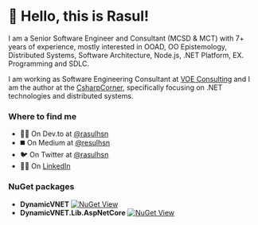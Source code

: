 # 👋 Hello, this is Rasul!

I am a Senior Software Engineer and Consultant (MCSD & MCT) with 7+ years of experience, mostly interested in OOAD, OO Epistemology, Distributed Systems, Software Architecture, Node.js, .NET Platform, EX. Programming and SDLC.

I am working as Software Engineering Consultant at [VOE Consulting](https://voeconsulting.net) and I am the author at the [CsharpCorner](https://www.c-sharpcorner.com/members/rasul-huseynov), specifically focusing on .NET technologies and distributed systems.

### Where to find me

- 👨‍💻 On Dev.to at [@rasulhsn](https://dev.to/rasulhsn)
- ◼️ On Medium at [@resulhsn](https://medium.com/@resulhsn)
- 🐦 On Twitter at [@rasulhsn](https://twitter.com/rasulhsn)
- 👨‍💼 On [LinkedIn](https://www.linkedin.com/in/rasulhsn/)

### NuGet packages
- **DynamicVNET** [![NuGet View](https://img.shields.io/badge/NuGet-004880?style=plastic&logo=nuget&logoColor=white)](https://www.nuget.org/packages/DynamicVNET/1.2.6)
- **DynamicVNET.Lib.AspNetCore** [![NuGet View](https://img.shields.io/badge/NuGet-004880?style=plastic&logo=nuget&logoColor=white)](https://www.nuget.org/packages/DynamicVNET.Lib.AspNetCore/1.0.1-alpha)
